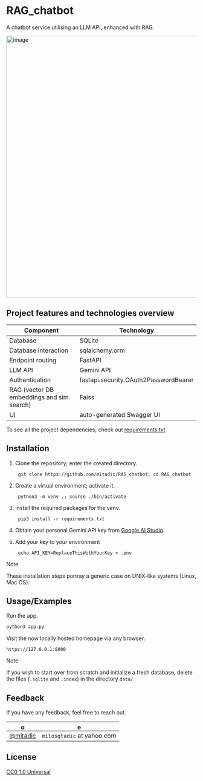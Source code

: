 # RAG_chatbot
A chatbot service utilising an LLM API, enhanced with RAG.

<img width="692" alt="image" src="https://github.com/user-attachments/assets/6d6224c3-a19a-4292-9ec0-bc9aa57088f4">

## Project features and technologies overview
| Component | Technology |
| --------- | ---------- |
Database | SQLite
Database interaction | sqlalchemy.orm
Endpoint routing | FastAPI
LLM API | Gemini API
Authentication | fastapi.security.OAuth2PasswordBearer
RAG (vector DB embeddings and sim. search) | Faiss
UI | auto-generated Swagger UI
To see all the project dependencies, check out [requirements.txt](/requirements.txt)

## Installation

1. Clone the repository; enter the created directory.

        git clone https://github.com/mitadic/RAG_chatbot; cd RAG_chatbot

2. Create a virtual environment; activate it.

        python3 -m venv .; source ./bin/activate

3. Install the required packages for the venv.

        pip3 install -r requirements.txt

4. Obtain your personal Gemini API key from [Google AI Studio](https://aistudio.google.com/app/apikey).

5. Add your key to your environment

        echo API_KEY=ReplaceThisWithYourKey > .env

> [!NOTE]
> These installation steps portray a generic case on UNIX-like systems (Linux, Mac OS).

## Usage/Examples

Run the app.
```bash
python3 app.py
```

Visit the now locally hosted homepage via any browser.
```
https://127.0.0.1:8000
```

> [!NOTE]
> If you wish to start over from scratch and initialize a fresh database, delete the files (`.sqlite` and `.index`) in the directory `data/`

## Feedback

If you have any feedback, feel free to reach out.

| <img src="https://github.githubassets.com/assets/GitHub-Mark-ea2971cee799.png" alt="gh_logo.png" width="15" height="15"/> | <img src="https://cdn3.iconfinder.com/data/icons/web-ui-3/128/Mail-2-512.png" alt="email_icon.jpg" width="15" height="15"/> |
| ------------------------------------------------------------------------------------------------------------------------- | --------------------------------------------------------------------------------------------------------------------------- |
| [@mitadic](github.com/mitadic)                                                                                  | `milosgtadic` at yahoo.com                                                                                                       |


## License

[CC0 1.0 Universal](/LICENSE)
